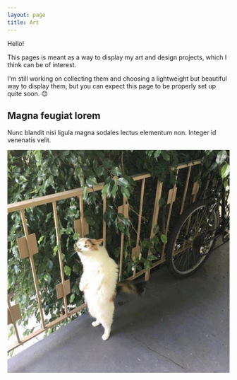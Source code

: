 ```yaml
---
layout: page
title: Art
---
```


Hello!

This pages is meant as a way to display my art and design projects, which I think can be of interest.

I'm still working on collecting them and choosing a lightweight but beautiful way to display them, but you can expect this page to be properly set up quite soon. 😊

<div id="wrapper">
    <div id="main">
        <article class="thumb">
            <h2>Magna feugiat lorem</h2>
            <p>Nunc blandit nisi ligula magna sodales lectus elementum non. Integer id venenatis velit.</p>
            <a href="/public/img/leaf-man.jpg" class="image"><img src="/public/img/leaf-man.jpg" alt="" /></a>
            <a href="/public/img/happy.jpg" class="image"></a>
            <a href="/public/img/uno-boss.jpg" class="image"></a>
        </article>
    </div>
</div>
